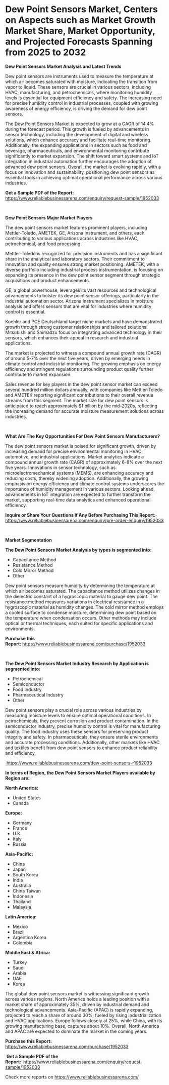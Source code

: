 <p><h1>Dew Point Sensors Market, Centers on Aspects such as Market Growth Market Share, Market Opportunity, and Projected Forecasts Spanning from 2025 to 2032</h1></p><p><strong>Dew Point Sensors Market Analysis and Latest Trends</strong></p>
<p><p>Dew point sensors are instruments used to measure the temperature at which air becomes saturated with moisture, indicating the transition from vapor to liquid. These sensors are crucial in various sectors, including HVAC, manufacturing, and petrochemicals, where monitoring humidity levels is essential for equipment efficiency and safety. The increasing need for precise humidity control in industrial processes, coupled with growing awareness of energy efficiency, is driving the demand for dew point sensors.</p><p>The Dew Point Sensors Market is expected to grow at a CAGR of 14.4% during the forecast period. This growth is fueled by advancements in sensor technology, including the development of digital and wireless solutions, which enhance accuracy and facilitate real-time monitoring. Additionally, the expanding applications in sectors such as food and beverage, pharmaceuticals, and environmental monitoring contribute significantly to market expansion. The shift toward smart systems and IoT integration in industrial automation further encourages the adoption of advanced dew point sensors. Overall, the market is evolving rapidly, with a focus on innovation and sustainability, positioning dew point sensors as essential tools in achieving optimal operational performance across various industries.</p></p>
<p><strong>Get a Sample PDF of the Report:&nbsp;</strong> <a href="https://www.reliablebusinessarena.com/enquiry/request-sample/1952033?utm_campaign=2279&utm_medium=2&utm_source=Github&utm_content=ia&utm_term=12022025&utm_id=dew-point-sensors">https://www.reliablebusinessarena.com/enquiry/request-sample/1952033</a></p>
<p>&nbsp;</p>
<p><strong>Dew Point Sensors Major Market Players</strong></p>
<p><p>The dew point sensors market features prominent players, including Mettler-Toledo, AMETEK, GE, Arizona Instrument, and others, each contributing to various applications across industries like HVAC, petrochemical, and food processing. </p><p>Mettler-Toledo is recognized for precision instruments and has a significant share in the analytical and laboratory sectors. Their commitment to innovation and quality ensures strong market positioning. AMETEK, with a diverse portfolio including industrial process instrumentation, is focusing on expanding its presence in the dew point sensor segment through strategic acquisitions and product enhancements.</p><p>GE, a global powerhouse, leverages its vast resources and technological advancements to bolster its dew point sensor offerings, particularly in the industrial automation sector. Arizona Instrument specializes in moisture analysis and offers sensors that are vital for industries where humidity control is essential. </p><p>Koehler and PCE Deutschland target niche markets and have demonstrated growth through strong customer relationships and tailored solutions. Mitsubishi and Shimadzu focus on integrating advanced technology in their sensors, which enhances their appeal in research and industrial applications.</p><p>The market is projected to witness a compound annual growth rate (CAGR) of around 5-7% over the next five years, driven by emerging needs in climate control and industrial monitoring. The growing emphasis on energy efficiency and stringent regulations surrounding product quality further contribute to market expansion.</p><p>Sales revenue for key players in the dew point sensor market can exceed several hundred million dollars annually, with companies like Mettler-Toledo and AMETEK reporting significant contributions to their overall revenue streams from this segment. The market size for dew point sensors is anticipated to reach approximately $1 billion by the mid-2020s, reflecting the increasing demand for accurate moisture measurement solutions across industries.</p></p>
<p>&nbsp;</p>
<p><strong>What Are The Key Opportunities For Dew Point Sensors Manufacturers?</strong></p>
<p><p>The dew point sensors market is poised for significant growth, driven by increasing demand for precise environmental monitoring in HVAC, automotive, and industrial applications. Market analytics indicate a compound annual growth rate (CAGR) of approximately 6-8% over the next five years. Innovations in sensor technology, such as microelectromechanical systems (MEMS), are enhancing accuracy and reducing costs, thereby widening adoption. Additionally, the growing emphasis on energy efficiency and climate control systems underscores the importance of humidity management in various sectors. Looking ahead, advancements in IoT integration are expected to further transform the market, supporting real-time data analytics and enhanced operational efficiency.</p></p>
<p><strong>Inquire or Share Your Questions If Any Before Purchasing This Report:</strong> <a href="https://www.reliablebusinessarena.com/enquiry/pre-order-enquiry/1952033?utm_campaign=2279&utm_medium=2&utm_source=Github&utm_content=ia&utm_term=12022025&utm_id=dew-point-sensors">https://www.reliablebusinessarena.com/enquiry/pre-order-enquiry/1952033</a></p>
<p>&nbsp;</p>
<p><strong>Market Segmentation</strong></p>
<p><strong>The Dew Point Sensors Market Analysis by types is segmented into:</strong></p>
<p><ul><li>Capacitance Method</li><li>Resistance Method</li><li>Cold Mirror Method</li><li>Other</li></ul></p>
<p><p>Dew point sensors measure humidity by determining the temperature at which air becomes saturated. The capacitance method utilizes changes in the dielectric constant of a hygroscopic material to gauge dew point. The resistance method measures variations in electrical resistance in a hygroscopic material as humidity changes. The cold mirror method employs a cooled surface to condense moisture, determining dew point based on the temperature when condensation occurs. Other methods may include optical or thermal techniques, each suited for specific applications and environments.</p></p>
<p><strong>Purchase this Report:&nbsp;</strong><a href="https://www.reliablebusinessarena.com/purchase/1952033?utm_campaign=2279&utm_medium=2&utm_source=Github&utm_content=ia&utm_term=12022025&utm_id=dew-point-sensors">https://www.reliablebusinessarena.com/purchase/1952033</a></p>
<p>&nbsp;</p>
<p><strong>The Dew Point Sensors Market Industry Research by Application is segmented into:</strong></p>
<p><ul><li>Petrochemical</li><li>Semiconductor</li><li>Food Industry</li><li>Pharmaceutical Industry</li><li>Other</li></ul></p>
<p><p>Dew point sensors play a crucial role across various industries by measuring moisture levels to ensure optimal operational conditions. In petrochemicals, they prevent corrosion and product contamination. In the semiconductor industry, precise humidity control is vital for manufacturing quality. The food industry uses these sensors for preserving product integrity and safety. In pharmaceuticals, they ensure sterile environments and accurate processing conditions. Additionally, other markets like HVAC and textiles benefit from dew point sensors to enhance product reliability and efficiency.</p></p>
<p><a href="https://www.reliablebusinessarena.com/dew-point-sensors-r1952033?utm_campaign=2279&utm_medium=2&utm_source=Github&utm_content=ia&utm_term=12022025&utm_id=dew-point-sensors">&nbsp;https://www.reliablebusinessarena.com/dew-point-sensors-r1952033</a></p>
<p><strong>In terms of Region, the Dew Point Sensors Market Players available by Region are:</strong></p>
<p>
    <p> <strong> North America: </strong>
        <ul>
            <li>United States</li>
            <li>Canada</li>
        </ul>
        </p> 
    <p> <strong> Europe: </strong>
        <ul>
            <li>Germany</li>
            <li>France</li>
            <li>U.K.</li>
            <li>Italy</li>
            <li>Russia</li>
        </ul>
        </p> 
    <p> <strong> Asia-Pacific: </strong>
        <ul>
            <li>China</li>
            <li>Japan</li>
            <li>South Korea</li>
            <li>India</li>
            <li>Australia</li>
            <li>China Taiwan</li>
            <li>Indonesia</li>
            <li>Thailand</li>
            <li>Malaysia</li>
        </ul>
        </p> 
    <p> <strong> Latin America: </strong>
        <ul>
            <li>Mexico</li>
            <li>Brazil</li>
            <li>Argentina Korea</li>
            <li>Colombia</li>
        </ul>
        </p> 
    <p> <strong> Middle East & Africa: </strong>
        <ul>
            <li>Turkey</li>
            <li>Saudi</li>
            <li>Arabia</li>
            <li>UAE</li>
            <li>Korea</li>
        </ul>
    </p>
    </p>
<p><p>The global dew point sensors market is witnessing significant growth across various regions. North America holds a leading position with a market share of approximately 35%, driven by industrial demand and technological advancements. Asia-Pacific (APAC) is rapidly expanding, projected to reach a share of around 30%, fueled by rising industrialization and HVAC applications. Europe follows closely at 25%, while China, with its growing manufacturing base, captures about 10%. Overall, North America and APAC are expected to dominate the market in the coming years.</p></p>
<p><strong>Purchase this Report: </strong><a href="https://www.reliablebusinessarena.com/purchase/1952033?utm_campaign=2279&utm_medium=2&utm_source=Github&utm_content=ia&utm_term=12022025&utm_id=dew-point-sensors">https://www.reliablebusinessarena.com/purchase/1952033</a></p>
<p>&nbsp;<strong>Get a Sample PDF of the Report:&nbsp;&nbsp;</strong><a href="https://www.reliablebusinessarena.com/enquiry/request-sample/1952033?utm_campaign=2279&utm_medium=2&utm_source=Github&utm_content=ia&utm_term=12022025&utm_id=dew-point-sensors">https://www.reliablebusinessarena.com/enquiry/request-sample/1952033</a></p>
<p><strong></strong></p>
<p>Check more reports on <a href="https://www.reliablebusinessarena.com/?utm_campaign=2279&utm_medium=2&utm_source=Github&utm_content=ia&utm_term=12022025&utm_id=dew-point-sensors">https://www.reliablebusinessarena.com/</a></p>